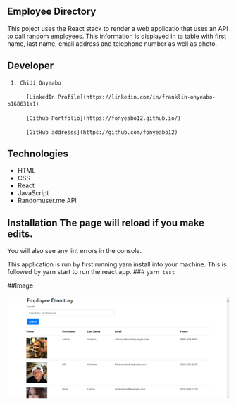 ## Employee Directory
This poject uses the React stack to render a web applicatio that uses an API to call random employees. This information is displayed in ta table with first name, last name, email address and telephone number as well as photo.	


## Developer	


     1. Chidi Onyeabo	

          [LinkedIn Profile](https://linkedin.com/in/franklin-onyeabo-b168631a1)

          [Github Portfolio](https://fonyeabo12.github.io/)	

          [GitHub addresss](https://github.com/fonyeabo12)	



## Technologies	
* HTML	
* CSS	
* React	
* JavaScript	
* Randomuser.me API	



## Installation	The page will reload if you make edits.
You will also see any lint errors in the console.


This application is run by first running yarn install into your machine. This is followed by yarn start to run the react app.	### `yarn test`


##Image	

<img src="images/ReactApp.png">
